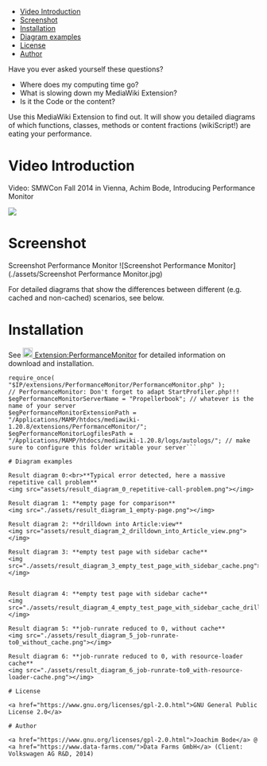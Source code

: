 * [Video Introduction](#video-introduction)
* [Screenshot](#screenshot)
* [Installation](iInstallation)
* [Diagram examples](#diagram-examples)
* [License](#license)
* [Author](#author)

Have you ever asked yourself these questions?

* Where does my computing time go?
* What is slowing down my MediaWiki Extension?
* Is it the Code or the content?

Use this MediaWiki Extension to find out. It will show you detailed diagrams of which functions, classes, methods or content fractions (wikiScript!) are eating your performance.

# Video Introduction

Video: SMWCon Fall 2014 in Vienna, Achim Bode, Introducing Performance Monitor

<a href="https://www.youtube.com/watch?v=EmHoskE4hBo"><img src="https://i.ytimg.com/vi/oKaFBPJ6RDg/hqdefault.jpg?sqp=-oaymwEWCKgBEF5IWvKriqkDCQgBFQAAiEIYAQ==&rs=AOn4CLD5n8bPe8TMh-smQRt42uvdV-vzTw"></img></a>

# Screenshot

Screenshot Performance Monitor
![Screenshot Performance Monitor](./assets/Screenshot Performance Monitor.jpg)

For detailed diagrams that show the differences between different (e.g. cached and non-cached) scenarios, see below.

# Installation

See <a href="https://www.mediawiki.org/wiki/Extension:PerformanceMonitor"><img width="20" height="20" src="https://www.mediawiki.org/static/images/project-logos/mediawikiwiki.png"> Extension:PerformanceMonitor</a> for detailed information on download and installation.

```// include the Extension:
require_once( "$IP/extensions/PerformanceMonitor/PerformanceMonitor.php" );
// PerformanceMonitor: Don't forget to adapt StartProfiler.php!!!
$egPerformanceMonitorServerName = "Propellerbook"; // whatever is the name of your server
$egPerformanceMonitorExtensionPath = "/Applications/MAMP/htdocs/mediawiki-1.20.8/extensions/PerformanceMonitor/";
$egPerformanceMonitorLogfilesPath = "/Applications/MAMP/htdocs/mediawiki-1.20.8/logs/autologs/"; // make sure to configure this folder writable your server```

# Diagram examples

Result diagram 0:<br>**Typical error detected, here a massive repetitive call problem**
<img src="assets/result_diagram_0_repetitive-call-problem.png"></img>

Result diagram 1: **empty page for comparison**
<img src="./assets/result_diagram_1_empty-page.png"></img>

Result diagram 2: **drilldown into Article:view**
<img src="assets/result_diagram_2_drilldown_into_Article_view.png"></img>

Result diagram 3: **empty test page with sidebar cache**
<img src="./assets/result_diagram_3_empty_test_page_with_sidebar_cache.png"></img>


Result diagram 4: **empty test page with sidebar cache**
<img src="./assets/result_diagram_4_empty_test_page_with_sidebar_cache_drilldown_Article_view.png"></img>

Result diagram 5: **job-runrate reduced to 0, without cache**
<img src="./assets/result_diagram_5_job-runrate-to0_without_cache.png"></img>

Result diagram 6: **job-runrate reduced to 0, with resource-loader cache**
<img src="./assets/result_diagram_6_job-runrate-to0_with-resource-loader-cache.png"></img>

# License

<a href="https://www.gnu.org/licenses/gpl-2.0.html">GNU General Public License 2.0</a>

# Author

<a href="https://www.gnu.org/licenses/gpl-2.0.html">Joachim Bode</a> @ <a href="https://www.data-farms.com/">Data Farms GmbH</a> (Client: Volkswagen AG R&D, 2014)
